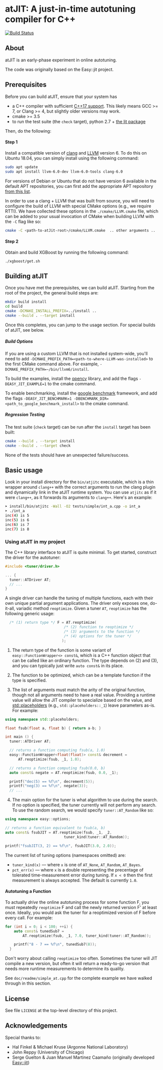 atJIT: A just-in-time autotuning compiler for C++
==========================================

[![Build Status](https://travis-ci.org/kavon/atJIT.svg?branch=master)](https://travis-ci.org/kavon/atJIT)

About
-----

atJIT is an early-phase experiment in online autotuning.

The code was originally based on the Easy::jit project.

Prerequisites
--------

Before you can build atJIT, ensure that your system has

- a C++ compiler with sufficient [C++17 support](https://en.cppreference.com/w/cpp/compiler_support#C.2B.2B17_features). This likely means GCC >= 7, or Clang >= 4, but slightly older versions may work.
- cmake >= 3.5
- to run the test suite (the `check` target), python 2.7 + [the lit package](https://pypi.org/project/lit/)

Then, do the following:

#### Step 1

Install a compatible version of [clang](http://clang.llvm.org/) and [LLVM](http://llvm.org/) version 6.
To do this on Ubuntu 18.04, you can simply install using the following command:

```bash
sudo apt update
sudo apt install llvm-6.0-dev llvm-6.0-tools clang-6.0
```

For versions of Debian or Ubuntu that do not have version 6 available in the
default APT repositories, you can first add the appropriate APT repository
[from this list](http://apt.llvm.org/).

In order to use a clang + LLVM that was built from source, you will need to
configure the build of LLVM with special CMake options (e.g., we require RTTI).
We have collected these options in the `./cmake/LLVM.cmake` file, which can
be added to your usual
invocation of CMake when building LLVM with the `-C` flag like so:

```bash
cmake -C <path-to-atJit-root>/cmake/LLVM.cmake  .. other arguments ..
```


#### Step 2

Obtain and build XGBoost by running the following command:

```
./xgboost/get.sh
```

Building atJIT
--------

Once you have met the prerequisites, we can build atJIT.
Starting from the root of the project, the general build steps are:

```bash
mkdir build install
cd build
cmake -DCMAKE_INSTALL_PREFIX=../install ..
cmake --build . --target install
```

Once this completes, you can jump to the usage section. For special builds of
atJIT, see below.

##### Build Options

If you are using a custom LLVM that is not installed system-wide, you'll need to add `-DCMAKE_PREFIX_PATH=<path-to-where-LLVM-was-installed>` to the first CMake command above. For example, `-DCMAKE_PREFIX_PATH=~/bin/llvm6/install`.

To build the examples, install the [opencv](https://opencv.org/) library,
and add the flags ```-DEASY_JIT_EXAMPLE=1``` to the cmake command.

To enable benchmarking, install the [google benchmark](https://github.com/google/benchmark) framework,
and add the flags ```-DEASY_JIT_BENCHMARK=1 -DBENCHMARK_DIR=<path_to_google_benchmark_install>``` to the cmake command.

##### Regression Testing

The test suite (`check` target) can be run after the `install` target has been built:

```bash
cmake --build . --target install
cmake --build . --target check
```

None of the tests should have an unexpected failure/success.

<!--
### Docker

If you want to give only a quick test to the project, everything is provided to use it with docker.
To do this, generate a Dockerfile from the current directory using the scripts in ```<path_to_easy_jit_src>/misc/docker```,
then generate your docker instance.

```bash
python3 <path_to_easy_jit_src>/misc/docker/GenDockerfile.py  <path_to_easy_jit_src>/.travis.yml > Dockerfile
docker build -t easy/test -f Dockerfile
docker run -ti easy/test /bin/bash
```
-->

Basic usage
-----------

Look in your install directory for the `bin/atjitc` executable, which is a
thin wrapper around `clang++` with the correct arguments to run the
clang plugin and dynamically link in the atJIT runtime system.
You can use `atjitc` as if it were `clang++`, as it forwards its arguments to `clang++`.
Here's an example:

```bash
➤ install/bin/atjitc -Wall -O2 tests/simple/int_a.cpp -o int_a
➤ ./int_a
inc(4) is 5
inc(5) is 6
inc(6) is 7
inc(7) is 8
```

### Using atJIT in my project

The C++ library interface to atJIT is quite minimal.
To get started, construct the driver for the autotuner:

```c++
#include <tuner/driver.h>

... {
  tuner::ATDriver AT;
  // ...
}
```

A single driver can handle the tuning of multiple functions, each with their own unique partial argument applications.
The driver only exposes one, do-it-all, variadic method `reoptimize`.
Given a tuner `AT`, `reoptimize` has the following generic usage:

```c++
  /* (1) return type */ F = AT.reoptimize(
                           /* (2) function to reoptimize */
                           /* (3) arguments to the function */
                           /* (4) options for the tuner */
                          );   
```

1. The return type of the function is some variant of `easy::FunctionWrapper<> const&`, which is a C++ function object that can be called like an ordinary function. The type depends on (2) and (3), and you can typically just write `auto const&` in its place.

2. The function to be optimized, which can be a template function if the type is specified.

3. The list of arguments must match the arity of the original function, though not all arguments need to have a real value.
Providing a runtime value will allow the JIT compiler to specialize based on the value, and [std::placeholders](https://en.cppreference.com/w/cpp/utility/functional/placeholders) (e.g., `std::placeholders::_1`) leave parameters as-is. For example:

```c++
using namespace std::placeholders;

float fsub(float a, float b) { return a-b; }

int main () {
  tuner::ATDriver AT;

  // returns a function computing fsub(a, 1.0)
  easy::FunctionWrapper<float(float)> const& decrement =
      AT.reoptimize(fsub, _1, 1.0);

  // returns a function computing fsub(0.0, b)
  auto const& negate = AT.reoptimize(fsub, 0.0, _1);

  printf("dec(5) == %f\n", decrement(5));
  printf("neg(3) == %f\n", negate(3));
  // ...
```

4. The main option for the tuner is what algorithm to use during the search. If no option is specified, the tuner currently will not perform any search.
To use the random search, we would specify `tuner::AT_Random` like so:

```c++
using namespace easy::options;

// returns a function equivalent to fsub(a, b)
auto const& fsubJIT = AT.reoptimize(fsub, _1, _2,
                           tuner_kind(tuner::AT_Random));

printf("fsubJIT(3, 2) == %f\n", fsubJIT(3.0, 2.0));
```

The current list of tuning options (namespaces omitted) are:

- `tuner_kind(x)` — where `x` is one of `AT_None`, `AT_Random`, `AT_Bayes`.
- `pct_err(x)` — where `x` is a double representing the precentage of tolerated time-measurement error during tuning. If `x < 0` then the first measurement is always accepted. The default is currently `1.0`.

#### Autotuning a Function

To actually *drive* the online autotuning process for some function F, you must repeatedly `reoptimize` F and call the newly returned version F' at least once. Ideally, you would ask the tuner for a reoptimized version of F before every call. For example:

```c++
for (int i = 0; i < 100; ++i) {
    auto const& tunedSub7 =
        AT.reoptimize(fsub, _1, 7.0, tuner_kind(tuner::AT_Random));

    printf("8 - 7 == %f\n", tunedSub7(8));
  }
```

Don't worry about calling `reoptimize` too often. Sometimes the tuner will JIT compile a new version, but often it will return
a ready-to-go version that needs more runtime measurements to determine its quality.

See `doc/readme/simple_at.cpp` for the complete example we have walked through in this section.


<!--

Consider the code below from a software that applies image filters on a video stream.
In the following sections we are going to adapt it to use the atJIT library.
The function to optimize is ```kernel```, which applies a mask on the entire image.

The mask, its dimensions and area do not change often, so specializing the function for
these parameters seems reasonable.
Moreover, the image dimensions and number of channels typically remain constant during
the entire execution; however, it is impossible to know their values as they depend on the stream.

```cpp
static void kernel(const char* mask, unsigned mask_size, unsigned mask_area,
                   const unsigned char* in, unsigned char* out,
                   unsigned rows, unsigned cols, unsigned channels) {
  unsigned mask_middle = (mask_size/2+1);
  unsigned middle = (cols+1)*mask_middle;

  for(unsigned i = 0; i != rows-mask_size; ++i) {
    for(unsigned j = 0; j != cols-mask_size; ++j) {
      for(unsigned ch = 0; ch != channels; ++ch) {

        long out_val = 0;
        for(unsigned ii = 0; ii != mask_size; ++ii) {
          for(unsigned jj = 0; jj != mask_size; ++jj) {
            out_val += mask[ii*mask_size+jj] * in[((i+ii)*cols+j+jj)*channels+ch];
          }
        }
        out[(i*cols+j+middle)*channels+ch] = out_val / mask_area;
      }
    }
  }
}

static void apply_filter(const char *mask, unsigned mask_size, unsigned mask_area, cv::Mat &image, cv::Mat *&out) {
  kernel(mask, mask_size, mask_area, image.ptr(0,0), out->ptr(0,0), image.rows, image.cols, image.channels());
}
```

The main header for the library is ```easy/jit.h```, where the only core function
of the library is exported. This function is called -- guess how? -- ```easy::jit```.
We add the corresponding include directive them in the top of the file.

```cpp
#include <easy/jit.h>
```

With the call to ```easy::jit```, we specialize the function and obtain a new
one taking only two parameters (the input and the output frame).

```cpp
static void apply_filter(const char *mask, unsigned mask_size, unsigned mask_area, cv::Mat &image, cv::Mat *&out) {
  using namespace std::placeholders;

  auto kernel_opt = easy::jit(kernel, mask, mask_size, mask_area, _1, _2, image.rows, image.cols, image.channels());
  kernel_opt(image.ptr(0,0), out->ptr(0,0));
}
```

#### Deducing which functions to expose at runtime

atJIT embeds the [LLVM bitcode](https://llvm.org/docs/LangRef.html)
representation of the functions to specialize at runtime in the binary code.
To perform this, the library requires access to the implementation of these
functions.
atJIT does an effort to deduce which functions are specialized at runtime,
still in many cases this is not possible.

In this case, it's possible to use the ```EASY_JIT_EXPOSE``` macro, as shown in
the following code,

```cpp
void EASY_JIT_EXPOSE kernel() { /* ... */ }
```

or using a regular expression during compilation.
The command bellow exports all functions whose name starts with "^kernel".

```bash
clang++ ... -mllvm -easy-export="^kernel.*"  ...
```

#### Caching

In parallel to the ```easy/jit.h``` header, there is ```easy/code_cache.h``` which
provides a code cache to avoid recompilation of functions that already have been
generated.

Bellow we show the code from previous section, but adapted to use a code cache.

```cpp
#include <easy/code_cache.h>
```

```cpp
static void apply_filter(const char *mask, unsigned mask_size, unsigned mask_area, cv::Mat &image, cv::Mat *&out) {
  using namespace std::placeholders;

  static easy::Cache<> cache;
  auto const &kernel_opt = cache.jit(kernel, mask, mask_size, mask_area, _1, _2, image.rows, image.cols, image.channels());
  kernel_opt(image.ptr(0,0), out->ptr(0,0));
}
```

-->

License
-------

See file `LICENSE` at the top-level directory of this project.

Acknowledgements
------

Special thanks to:

* Hal Finkel & Michael Kruse (Argonne National Laboratory)
* John Reppy (University of Chicago)
* Serge Guelton & Juan Manuel Martinez Caamaño (originally developed [Easy::jit](https://github.com/jmmartinez/easy-just-in-time))
